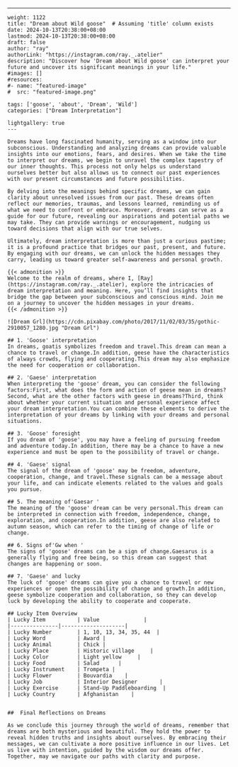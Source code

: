 ---
    weight: 1122
    title: "Dream about Wild goose"  # Assuming 'title' column exists
    date: 2024-10-13T20:38:00+08:00
    lastmod: 2024-10-13T20:38:00+08:00
    draft: false
    author: "ray"
    authorLink: "https://instagram.com/ray._.atelier"
    description: "Discover how 'Dream about Wild goose' can interpret your future and uncover its significant meanings in your life."
    #images: []
    #resources:
    #- name: "featured-image"
    #  src: "featured-image.png"
    
    tags: ['goose', 'about', 'Dream', 'Wild']
    categories: ["Dream Interpretation"]
    
    lightgallery: true
    ---
    
    Dreams have long fascinated humanity, serving as a window into our subconscious. Understanding and analyzing dreams can provide valuable insights into our emotions, fears, and desires. When we take the time to interpret our dreams, we begin to unravel the complex tapestry of our inner thoughts. This process not only helps us understand ourselves better but also allows us to connect our past experiences with our present circumstances and future possibilities.
    
    By delving into the meanings behind specific dreams, we can gain clarity about unresolved issues from our past. These dreams often reflect our memories, traumas, and lessons learned, reminding us of what we need to confront or embrace. Moreover, dreams can serve as a guide for our future, revealing our aspirations and potential paths we may take. They can provide warnings or encouragement, nudging us toward decisions that align with our true selves.
    
    Ultimately, dream interpretation is more than just a curious pastime; it is a profound practice that bridges our past, present, and future. By engaging with our dreams, we can unlock the hidden messages they carry, leading us toward greater self-awareness and personal growth.
    
    {{< admonition >}}
    Welcome to the realm of dreams, where I, [Ray](https://instagram.com/ray._.atelier), explore the intricacies of dream interpretation and meaning. Here, you’ll find insights that bridge the gap between your subconscious and conscious mind. Join me on a journey to uncover the hidden messages in your dreams.
    {{< /admonition >}}
    
    ![Dream Grl](https://cdn.pixabay.com/photo/2017/11/02/03/35/gothic-2910057_1280.jpg "Dream Grl")
    
    ## 1. 'Goose' interpretation
    In dreams, goatis symbolizes freedom and travel.This dream can mean a chance to travel or change.In addition, geese have the characteristics of always crowds, flying and cooperating.This dream may also emphasize the need for cooperation or collaboration.
    
    ## 2. 'Gaese' interpretation
    When interpreting the 'goose' dream, you can consider the following factors:First, what does the form and action of geese mean in dreams?Second, what are the other factors with geese in dreams?Third, think about whether your current situation and personal experience affect your dream interpretation.You can combine these elements to derive the interpretation of your dreams by linking with your dreams and personal situations.
    
    ## 3. 'Goose' foresight
    If you dream of 'goose', you may have a feeling of pursuing freedom and adventure today.In addition, there may be a chance to have a new experience and must be open to the possibility of travel or change.
    
    ## 4. 'Gaese' signal
    The signal of the dream of 'goose' may be freedom, adventure, cooperation, change, and travel.These signals can be a message about your life, and can indicate elements related to the values and goals you pursue.
    
    ## 5. The meaning of'Gaesar '
    The meaning of the 'goose' dream can be very personal.This dream can be interpreted in connection with freedom, independence, change, exploration, and cooperation.In addition, geese are also related to autumn season, which can refer to the timing of change of life or change.
    
    ## 6. Signs of'Gw when '
    The signs of 'goose' dreams can be a sign of change.Gaesarus is a generally flying and free being, so this dream can suggest that changes are happening or soon.
    
    ## 7. 'Gaese' and lucky
    The luck of 'goose' dreams can give you a chance to travel or new experiences or open the possibility of change and growth.In addition, geese symbolize cooperation and collaboration, so they can develop luck by developing the ability to cooperate and cooperate.
    
    ## Lucky Item Overview
    | Lucky Item          | Value              |
    |---------------|--------------------|
    | Lucky Number        | 1, 10, 13, 34, 35, 44  |
    | Lucky Word          | Award |
    | Lucky Animal        | Chick |
    | Lucky Place         | Historic village     |
    | Lucky Color         | Light yellow     |
    | Lucky Food          | Salad      |
    | Lucky Instrument    | Trompeta |
    | Lucky Flower        | Bouvardia    |
    | Lucky Job           | Interior Designer       |
    | Lucky Exercise      | Stand-Up Paddleboarding  |
    | Lucky Country       | Afghanistan    |
    
    
    ##  Final Reflections on Dreams
    
    As we conclude this journey through the world of dreams, remember that dreams are both mysterious and beautiful. They hold the power to reveal hidden truths and insights about ourselves. By embracing their messages, we can cultivate a more positive influence in our lives. Let us live with intention, guided by the wisdom our dreams offer. Together, may we navigate our paths with clarity and purpose.
    